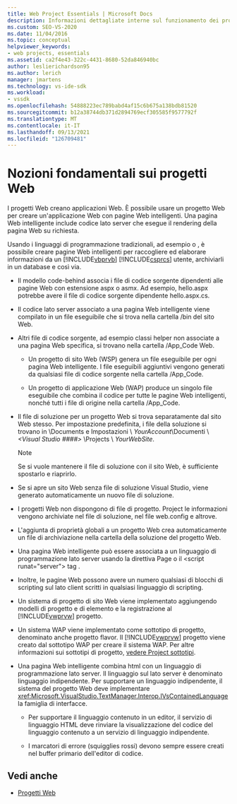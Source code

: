 ```yaml
---
title: Web Project Essentials | Microsoft Docs
description: Informazioni dettagliate interne sul funzionamento dei progetti Web in Visual Studio.
ms.custom: SEO-VS-2020
ms.date: 11/04/2016
ms.topic: conceptual
helpviewer_keywords:
- web projects, essentials
ms.assetid: ca2f4e43-322c-4431-8680-52da846940bc
author: leslierichardson95
ms.author: lerich
manager: jmartens
ms.technology: vs-ide-sdk
ms.workload:
- vssdk
ms.openlocfilehash: 54888223ec789babd4af15c6b675a138bdb81520
ms.sourcegitcommit: b12a38744db371d2894769ecf305585f9577792f
ms.translationtype: MT
ms.contentlocale: it-IT
ms.lasthandoff: 09/13/2021
ms.locfileid: "126709481"
---
```

# <a name="web-project-essentials"></a>Nozioni fondamentali sui progetti Web
I progetti Web creano applicazioni Web. È possibile usare un progetto Web per creare un'applicazione Web con pagine Web intelligenti. Una pagina Web intelligente include codice lato server che esegue il rendering della pagina Web su richiesta.

 Usando i linguaggi di programmazione tradizionali, ad esempio o , è possibile creare pagine Web intelligenti per raccogliere ed elaborare informazioni da un [!INCLUDE[vbprvb](../../code-quality/includes/vbprvb_md.md)] [!INCLUDE[csprcs](../../data-tools/includes/csprcs_md.md)] utente, archiviarli in un database e così via.

- Il modello code-behind associa i file di codice sorgente dipendenti alle pagine Web con estensione aspx o asmx. Ad esempio, hello.aspx potrebbe avere il file di codice sorgente dipendente hello.aspx.cs.

- Il codice lato server associato a una pagina Web intelligente viene compilato in un file eseguibile che si trova nella cartella /bin del sito Web.

- Altri file di codice sorgente, ad esempio classi helper non associate a una pagina Web specifica, si trovano nella cartella /App_Code Web.

  - Un progetto di sito Web (WSP) genera un file eseguibile per ogni pagina Web intelligente. I file eseguibili aggiuntivi vengono generati da qualsiasi file di codice sorgente nella cartella /App_Code.

  - Un progetto di applicazione Web (WAP) produce un singolo file eseguibile che combina il codice per tutte le pagine Web intelligenti, nonché tutti i file di origine nella cartella /App_Code.

- Il file di soluzione per un progetto Web si trova separatamente dal sito Web stesso. Per impostazione predefinita, i file della soluzione si trovano in \Documents e Impostazioni \\ *YourAccount*\Documenti \\ *\<Visual Studio ####>* \Projects \\ *YourWebSite*.

  > [!NOTE]
  > Se si vuole mantenere il file di soluzione con il sito Web, è sufficiente spostarlo e riaprirlo.

- Se si apre un sito Web senza file di soluzione Visual Studio, viene generato automaticamente un nuovo file di soluzione.

- I progetti Web non dispongono di file di progetto. Project le informazioni vengono archiviate nel file di soluzione, nel file web.config e altrove.

- L'aggiunta di proprietà globali a un progetto Web crea automaticamente un file di archiviazione nella cartella della soluzione del progetto Web.

- Una pagina Web intelligente può essere associata a un linguaggio di programmazione lato server usando la direttiva Page o il \<script runat="server"> tag .

- Inoltre, le pagine Web possono avere un numero qualsiasi di blocchi di scripting sul lato client scritti in qualsiasi linguaggio di scripting.

- Un sistema di progetto di sito Web viene implementato aggiungendo modelli di progetto e di elemento e la registrazione al [!INCLUDE[vwprvw](../../extensibility/internals/includes/vwprvw_md.md)] progetto.

- Un sistema WAP viene implementato come sottotipo di progetto, denominato anche progetto flavor. Il [!INCLUDE[vwprvw](../../extensibility/internals/includes/vwprvw_md.md)] progetto viene creato dal sottotipo WAP per creare il sistema WAP. Per altre informazioni sui sottotipi di progetto, [vedere Project sottotipi](../../extensibility/internals/project-subtypes.md).

- Una pagina Web intelligente combina html con un linguaggio di programmazione lato server. Il linguaggio sul lato server è denominato linguaggio indipendente. Per supportare un linguaggio indipendente, il sistema del progetto Web deve implementare <xref:Microsoft.VisualStudio.TextManager.Interop.IVsContainedLanguage> la famiglia di interfacce.

  - Per supportare il linguaggio contenuto in un editor, il servizio di linguaggio HTML deve rinviare la visualizzazione del codice del linguaggio contenuto a un servizio di linguaggio indipendente.

  - I marcatori di errore (squigglies rossi) devono sempre essere creati nel buffer primario dell'editor di codice.

## <a name="see-also"></a>Vedi anche
- [Progetti Web](../../extensibility/internals/web-projects.md)
